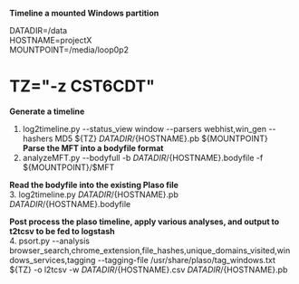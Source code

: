 **Timeline a mounted Windows partition**  
  
DATADIR=/data  
HOSTNAME=projectX  
MOUNTPOINT=/media/loop0p2  
# TZ="-z CST6CDT"  
  
**Generate a timeline**  
1. log2timeline.py --status_view window --parsers webhist,win_gen --hashers MD5 ${TZ} ${DATADIR}/${HOSTNAME}.pb ${MOUNTPOINT}   
**Parse the MFT into a bodyfile format**  
2. analyzeMFT.py --bodyfull -b ${DATADIR}/${HOSTNAME}.bodyfile -f ${MOUNTPOINT}/\$MFT  
  
**Read the bodyfile into the existing Plaso file**  
3. log2timeline.py ${DATADIR}/${HOSTNAME}.pb ${DATADIR}/${HOSTNAME}.bodyfile  
  
**Post process the plaso timeline, apply various analyses, and output to t2tcsv to be fed to logstash**  
4. psort.py --analysis browser_search,chrome_extension,file_hashes,unique_domains_visited,windows_services,tagging --tagging-file /usr/share/plaso/tag_windows.txt ${TZ} -o l2tcsv -w ${DATADIR}/${HOSTNAME}.csv ${DATADIR}/${HOSTNAME}.pb  
